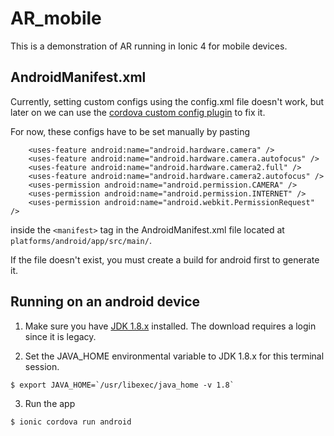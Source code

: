 # AR_mobile

This is a demonstration of AR running in Ionic 4 for mobile devices.

## AndroidManifest.xml

Currently, setting custom configs using the config.xml file doesn't work, but later on we can
use the [cordova custom config plugin](https://github.com/dpa99c/cordova-custom-config#installation) to fix it.

For now, these configs have to be set manually by pasting

```
    <uses-feature android:name="android.hardware.camera" />
    <uses-feature android:name="android.hardware.camera.autofocus" />
    <uses-feature android:name="android.hardware.camera2.full" />
    <uses-feature android:name="android.hardware.camera2.autofocus" />
    <uses-permission android:name="android.permission.CAMERA" />
    <uses-permission android:name="android.permission.INTERNET" />
    <uses-permission android:name="android.webkit.PermissionRequest" />
```

inside the `<manifest>` tag in the AndroidManifest.xml file located at `platforms/android/app/src/main/`.

If the file doesn't exist, you must create a build for android first to generate it.

## Running on an android device

1. Make sure you have [JDK 1.8.x](https://www.oracle.com/technetwork/java/javase/downloads/jdk8-downloads-2133151.html) installed. The download requires a login since it is legacy. <!-- http://bugmenot.com/view/oracle.com -->

2. Set the JAVA_HOME environmental variable to JDK 1.8.x for this terminal session.

`` $ export JAVA_HOME=`/usr/libexec/java_home -v 1.8` ``

3. Run the app

`$ ionic cordova run android`
